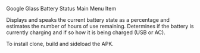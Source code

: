 Google Glass Battery Status Main Menu Item

Displays and speaks the current battery state as a percentage and estimates the number of hours of use remaining. Determines if the battery is currently charging and if so how it is being charged (USB or AC).

To install clone, build and sideload the APK.